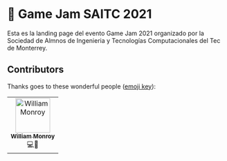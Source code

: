 # 👾 Game Jam SAITC 2021

Esta es la landing page del evento Game Jam 2021 organizado por la Sociedad de Almnos de Ingenieria y Tecnologías Computacionales del Tec de Monterrey.

## Contributors

Thanks goes to these wonderful people ([emoji key](https://allcontributors.org/docs/en/emoji-key)):

<table>
  <tr>
    <td align="center"><a href="https://github.com/william-monroy"><img src="https://avatars.githubusercontent.com/u/58092741?s=460&u=9046787a44c4aa8e703772d366ab9eadfc61d665&v=4" width="80px;" alt="William Monroy"/><br /><sub><b>William Monroy</b></sub></a><br />💻🎨</td>
    
  </tr>
</table>
